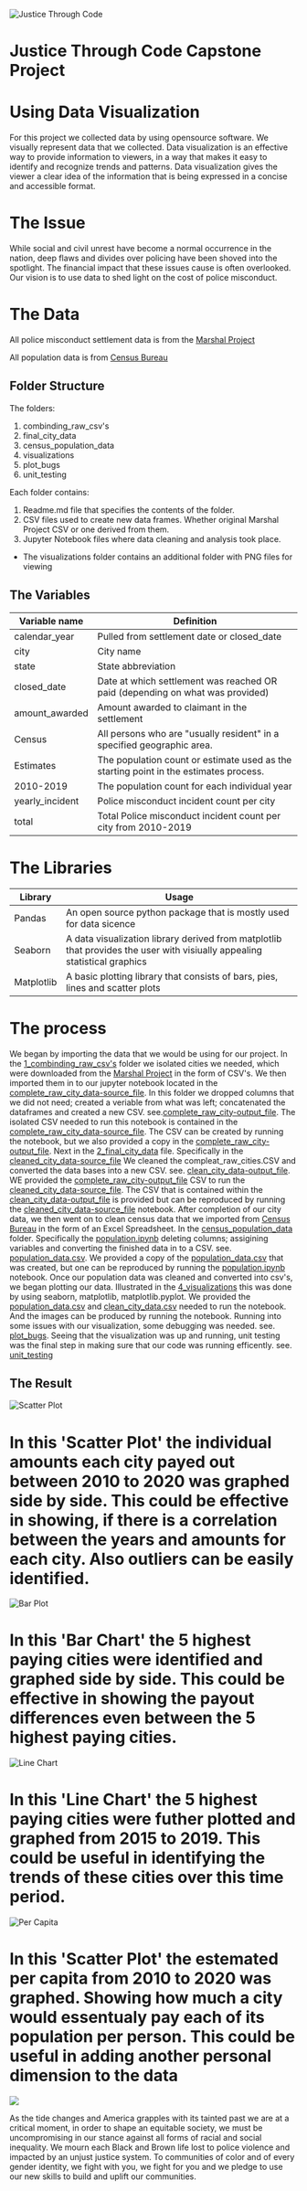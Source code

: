![Justice Through Code](https://github.com/shethinksnyc/JTC_WOW_CAPSTONE/blob/main/readme_img/jtc.jpg?raw=true)

# Justice Through Code Capstone Project

# Using Data Visualization 

For this project we collected data by using opensource software. We visually represent data that we collected. Data visualization is an effective way to provide information to viewers, in a way that makes it easy to identify and recognize trends and patterns. Data visualization gives the viewer a clear idea of the information that is being expressed in a concise and accessible format.

# The Issue 
While social and civil unrest have become a normal occurrence in the nation, deep flaws and divides over policing have been shoved into the spotlight. The financial impact that these issues cause is often overlooked. Our vision is to use data to shed light on the cost of police misconduct. 

# The Data

All police misconduct settlement data is from the [Marshal Project](https://github.com/themarshallproject/police-settlements) 

All population data is from [Census Bureau](https://www.census.gov/)

## Folder Structure
The folders:
1. combinding_raw_csv's
2. final_city_data
3. census_population_data
4. visualizations
5. plot_bugs
6. unit_testing

Each folder contains:
1. Readme.md file that specifies the contents of the folder.
2. CSV files used to create new data frames. Whether original Marshal Project CSV or one derived from them.
3. Jupyter Notebook files where data cleaning and analysis took place.
* The visualizations folder contains an additional folder with PNG files for viewing

## The Variables
Variable name | Definition
--------------| -----------------
calendar_year | Pulled from settlement date or closed_date
city | City name
state | State abbreviation
closed_date | Date at which settlement was reached OR paid (depending on what was provided)
amount_awarded | Amount awarded to claimant in the settlement
Census | All persons who are "usually resident" in a specified geographic area.
Estimates    | The population count or estimate used as the starting point in the estimates process.
2010-2019 | The population count for each individual year
yearly_incident | Police misconduct incident count per city 
total  | Total Police misconduct incident count per city from 2010-2019

# The Libraries
Library    | Usage 
---------|----------------------------------
Pandas  | An open source python package that is mostly used for data sicence
Seaborn | A data visualization library derived from matplotlib that provides the user with visiually appealing statistical graphics 
Matplotlib | A basic plotting library that consists of bars, pies, lines and scatter plots 

# The process 
We began by importing the data that we would be using for our project. In the [1_combinding_raw_csv's](https://github.com/shethinksnyc/JTC_WOW_CAPSTONE/tree/main/1_combinding_raw_csv's) folder we isolated cities we needed, which were downloaded from the [Marshal Project](https://github.com/themarshallproject/police-settlements) in the form of CSV's. We then imported them in to our jupyter notebook located in the [complete_raw_city_data-source_file](https://github.com/shethinksnyc/JTC_WOW_CAPSTONE/tree/main/1_combinding_raw_csv's/complete_raw_city_data-source_file). In this folder we dropped columns that we did not need; created a veriable from what was left; concatenated the dataframes and created a new CSV. see.[complete_raw_city-output_file](https://github.com/shethinksnyc/JTC_WOW_CAPSTONE/tree/main/1_combinding_raw_csv's/complete_raw_city-output_file). The isolated CSV needed to run this notebook is contained in the [complete_raw_city_data-source_file](https://github.com/shethinksnyc/JTC_WOW_CAPSTONE/tree/main/1_combinding_raw_csv's/complete_raw_city_data-source_file). The CSV can be created by running the notebook, but we also provided a copy in the [complete_raw_city-output_file](https://github.com/shethinksnyc/JTC_WOW_CAPSTONE/tree/main/1_combinding_raw_csv's/complete_raw_city-output_file). Next in the [2_final_city_data](https://github.com/shethinksnyc/JTC_WOW_CAPSTONE/tree/main/2_final_city_data) file. Specifically in the [cleaned_city_data-source_file](https://github.com/shethinksnyc/JTC_WOW_CAPSTONE/tree/main/2_final_city_data/cleaned_city_data-source_file) We cleaned the compleat_raw_cities.CSV and converted the data bases into a new CSV. see. [clean_city_data-output_file](https://github.com/shethinksnyc/JTC_WOW_CAPSTONE/tree/main/2_final_city_data/clean_city_data-output_file). WE provided the  [complete_raw_city-output_file](https://github.com/shethinksnyc/JTC_WOW_CAPSTONE/tree/main/1_combinding_raw_csv's/complete_raw_city-output_file) CSV to run the [cleaned_city_data-source_file](https://github.com/shethinksnyc/JTC_WOW_CAPSTONE/tree/main/2_final_city_data/cleaned_city_data-source_file). The CSV that is contained within the [clean_city_data-output_file](https://github.com/shethinksnyc/JTC_WOW_CAPSTONE/tree/main/2_final_city_data/clean_city_data-output_file) is provided but can be reproduced by running the [cleaned_city_data-source_file](https://github.com/shethinksnyc/JTC_WOW_CAPSTONE/tree/main/2_final_city_data/cleaned_city_data-source_file) notebook.  After completion of our city data, we then went on to clean census data that we imported from [Census Bureau](https://www.census.gov/) in the form of an Excel Spreadsheet. In the [census_population_data](https://github.com/shethinksnyc/JTC_WOW_CAPSTONE/tree/main/3_census_population_data) folder. Specifically the [population.ipynb](https://github.com/shethinksnyc/JTC_WOW_CAPSTONE/blob/main/3_census_population_data/population.ipynb) deleting columns; assigining variables and converting the finished data in to a CSV. see. [population_data.csv](https://github.com/shethinksnyc/JTC_WOW_CAPSTONE/blob/main/3_census_population_data/population_data.csv). We provided a copy of the [population_data.csv](https://github.com/shethinksnyc/JTC_WOW_CAPSTONE/blob/main/3_census_population_data/population_data.csv) that was created, but one can be reproduced by running the [population.ipynb](https://github.com/shethinksnyc/JTC_WOW_CAPSTONE/blob/main/3_census_population_data/population.ipynb) notebook. Once our population data was cleaned and converted into csv's, we began plotting our data. Illustrated in the [4_visualizations](https://github.com/shethinksnyc/JTC_WOW_CAPSTONE/tree/main/4_visualizations) this was done by using seaborn, matplotlib, matplotlib.pyplot. We provided the [population_data.csv](https://github.com/shethinksnyc/JTC_WOW_CAPSTONE/blob/main/4_visualizations/population_data.csv) and [clean_city_data.csv](https://github.com/shethinksnyc/JTC_WOW_CAPSTONE/blob/main/4_visualizations/clean_city_data.csv) needed to run the notebook. And the images can be produced by running the notebook. Running into some issues with our visualization, some debugging was needed. see. [plot_bugs](https://github.com/shethinksnyc/JTC_WOW_CAPSTONE/tree/main/plot_bugs). Seeing that the visualization was up and running, unit testing was the final step in making sure that our code was running efficently. see. [unit_testing](https://github.com/shethinksnyc/JTC_WOW_CAPSTONE/tree/main/unit_testing)


## The Result

![Scatter Plot](https://github.com/shethinksnyc/JTC_WOW_CAPSTONE/blob/main/4_visualizations/PNG_output%20images/scatter_plot.png?raw=true)
# In this 'Scatter Plot' the individual amounts each city payed out between 2010 to 2020 was graphed side by side. This could be effective in showing, if there is a correlation between the years and amounts for each city. Also outliers can be easily identified. 

![Bar Plot](https://github.com/shethinksnyc/JTC_WOW_CAPSTONE/blob/main/4_visualizations/PNG_output%20images/top_5_bar.png?raw=true)
# In this 'Bar Chart' the 5 highest paying cities were identified and graphed side by side. This could be effective in showing the payout differences even between the 5 highest paying cities.
![Line Chart](https://github.com/shethinksnyc/JTC_WOW_CAPSTONE/blob/main/4_visualizations/PNG_output%20images/top_5_line.png?raw=true)
# In this 'Line Chart' the 5 highest paying cities were futher plotted and graphed from 2015 to 2019. This could be useful in identifying the trends of these cities over this time period. 
![Per Capita](https://github.com/shethinksnyc/JTC_WOW_CAPSTONE/blob/main/4_visualizations/PNG_output%20images/per_capita.png?raw=true)
# In this 'Scatter Plot' the estemated per capita from 2010 to 2020 was graphed. Showing how much a city would essentualy pay each of its population per person. This could be useful in adding another personal dimension to the data



![](https://github.com/shethinksnyc/JTC_WOW_CAPSTONE/blob/main/readme_img/statement-of-solidarity.jpg?raw=true)

As the tide changes and America grapples with its tainted past we are at a critical moment, in order to shape an equitable society, we must be uncompromising in our stance against all forms of racial and social inequality. We mourn each Black and Brown life lost to police violence and impacted by an unjust justice system. To communities of color and of every gender identity, we fight with you, we fight for you and we pledge to use our new skills to build and uplift our communities. 